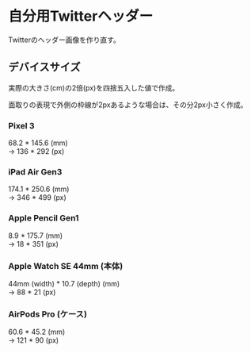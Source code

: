 # 自分用Twitterヘッダー

Twitterのヘッダー画像を作り直す。

## デバイスサイズ

実際の大きさ(cm)の2倍(px)を四捨五入した値で作成。

面取りの表現で外側の枠線が2pxあるような場合は、その分2px小さく作成。

### Pixel 3

68.2 * 145.6 (mm)  
→ 136 * 292 (px)


### iPad Air Gen3

174.1 * 250.6 (mm)  
→ 346 * 499 (px)

### Apple Pencil Gen1

8.9 * 175.7 (mm)  
→ 18 * 351 (px)

### Apple Watch SE 44mm (本体)

44mm (width) * 10.7 (depth) (mm)  
→ 88 * 21 (px)

### AirPods Pro (ケース)

60.6 * 45.2 (mm)  
→ 121 * 90 (px)